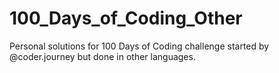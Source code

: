 # 100_Days_of_Coding_Other
Personal solutions for 100 Days of Coding challenge started by @coder.journey but done in other languages.
